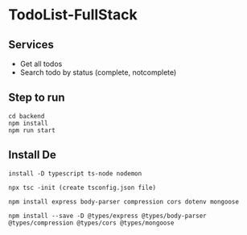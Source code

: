 # TodoList-FullStack

## Services

- Get all todos
- Search todo by status (complete, notcomplete)

## Step to run

```
cd backend
npm install
npm run start
```

## Install De

```
install -D typescript ts-node nodemon

npx tsc -init (create tsconfig.json file)

npm install express body-parser compression cors dotenv mongoose

npm install --save -D @types/express @types/body-parser @types/compression @types/cors @types/mongoose
```
